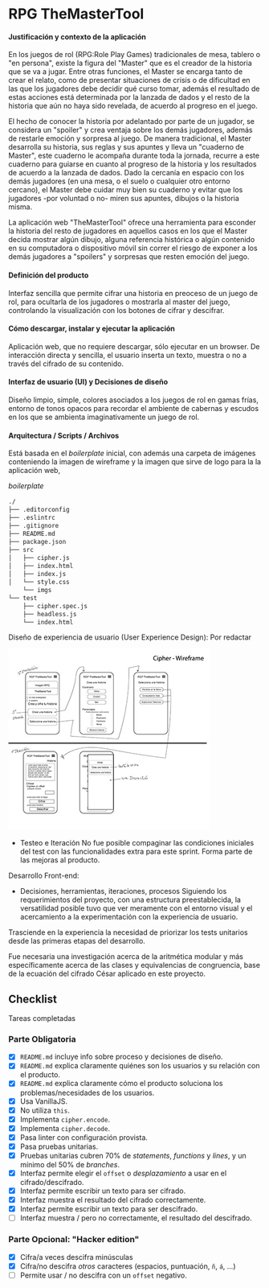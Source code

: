 # RPG TheMasterTool


#### Justificación y contexto de la aplicación
En los juegos de rol (RPG:Role Play Games) tradicionales de mesa, tablero o "en persona", existe la figura del "Master" que es el creador de la historia que se va a jugar. Entre otras funciones, el Master se encarga tanto de crear el relato, como de presentar situaciones de crisis o de dificultad en las que los jugadores debe decidir qué curso tomar, además el resultado de estas acciones está determinada por la lanzada de dados y el resto de la historia que aún no haya sido revelada, de acuerdo al progreso en el juego.

El hecho de conocer la historia por adelantado por parte de un jugador, se considera un "spoiler" y crea ventaja sobre los demás jugadores, además de restarle emoción y sorpresa al juego.
De manera tradicional, el Master desarrolla su historia, sus reglas y sus apuntes y lleva un "cuaderno de Master", este cuaderno le acompaña durante toda la jornada, recurre a este cuaderno para guiarse en cuanto al progreso de la historia y los resultados de acuerdo a la lanzada de dados.
Dado la cercanía en espacio con los demás jugadores (en una mesa, o el suelo o cualquier otro entorno cercano), el Master debe cuidar muy bien su cuaderno y evitar que los jugadores -por voluntad o no- miren sus apuntes, dibujos o la historia misma.

La aplicación web "TheMasterTool" ofrece una herramienta para esconder la historia del resto de jugadores en aquellos casos en los que el Master decida mostrar algún dibujo, alguna referencia histórica o algún contenido en su computadora o dispositivo móvil sin correr el riesgo de exponer a los demás jugadores a "spoilers" y sorpresas que resten emoción del juego.

#### Definición del producto
Interfaz sencilla que permite cifrar una historia en preoceso de un juego de rol, para ocultarla de los jugadores o mostrarla al master del juego, controlando la visualización con los botones de cifrar y descifrar.
#### Cómo descargar, instalar y ejecutar la aplicación
Aplicación web, que no requiere descargar, sólo ejecutar en un browser.
De interacción directa y sencilla, el usuario inserta un texto, muestra o no a través del cifrado de su contenido.

#### Interfaz de usuario (UI) y Decisiones de diseño
Diseño limpio, simple, colores asociados a los juegos de rol en gamas frías, entorno de tonos opacos para recordar el ambiente de cabernas y escudos en los que se ambienta imaginativamente un juego de rol.

#### Arquitectura / Scripts / Archivos
Está basada en el _boilerplate_ inicial, con además una carpeta de imágenes conteniendo la imagen de wireframe y la imagen que sirve de logo para la la aplicación web,

 _boilerplate_ 

```text
./
├── .editorconfig
├── .eslintrc
├── .gitignore
├── README.md
├── package.json
├── src
│   ├── cipher.js
│   ├── index.html
│   ├── index.js
│   └── style.css
    └── imgs      
└── test
    ├── cipher.spec.js
    ├── headless.js
    └── index.html
```



Diseño de experiencia de usuario (User Experience Design):
Por redactar


<img src="https://raw.githubusercontent.com/nigmasilmi/SCL010-Cipher/master/src/imgs/caesarCipher_Prototipado1-01.jpg" alt="Wireframe con iteraciones de desarrollo propuestas">

- Testeo e Iteración
No fue posible compaginar las condiciones iniciales del test con las funcionalidades extra para este sprint.
Forma parte de las mejoras al producto.

Desarrollo Front-end:

- Decisiones, herramientas, iteraciones, procesos
Siguiendo los requerimientos del proyecto, con una estructura preestablecida, la versatilidad posible tuvo que ver meramente con el entorno visual y el acercamiento a la experimentación con la experiencia de usuario.

Trasciende en la experiencia la necesidad de priorizar los tests unitarios desde las primeras etapas del desarrollo.

Fue necesaria una investigación acerca de la aritmética modular y más específicamente acerca de las clases y equivalencias de congruencia, base de la ecuación del cifrado César aplicado en este proyecto.


## Checklist
Tareas completadas

### Parte Obligatoria
* [X] `README.md` incluye info sobre proceso y decisiones de diseño.
* [X] `README.md` explica claramente quiénes son los usuarios y su relación con
  el producto.
* [X] `README.md` explica claramente cómo el producto soluciona los
  problemas/necesidades de los usuarios.
* [X] Usa VanillaJS.
* [X] No utiliza `this`.
* [X] Implementa `cipher.encode`.
* [X] Implementa `cipher.decode`.
* [X] Pasa linter con configuración provista.
* [X] Pasa pruebas unitarias.
* [X] Pruebas unitarias cubren 70% de _statements_, _functions_ y _lines_, y un
  mínimo del 50% de _branches_.
* [X] Interfaz permite elegir el `offset` o _desplazamiento_ a usar en el
  cifrado/descifrado.
* [X] Interfaz permite escribir un texto para ser cifrado.
* [X] Interfaz muestra el resultado del cifrado correctamente.
* [X] Interfaz permite escribir un texto para ser descifrado.
* [ ] Interfaz muestra / pero no correctamente, el resultado del descifrado.

### Parte Opcional: "Hacker edition"
* [X] Cifra/a veces descifra minúsculas
* [X] Cifra/no descifra _otros_ caracteres (espacios, puntuación, `ñ`, `á`, ...)
* [ ] Permite usar / no descifra con un `offset` negativo.
